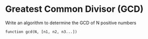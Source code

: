# Greatest Common Divisor (GCD)

Write an algorithm to determine the GCD of N positive numbers

```
function gcd(N, [n1, n2, n3...])
```